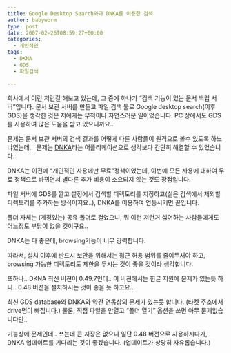 ```yaml
---
title: Google Desktop Search와과 DNKA를 이용한 검색
author: babyworm
type: post
date: 2007-02-26T08:59:27+00:00
categories:
  - 개인적인
tags:
  - DKNA
  - GDS
  - 파일검색

---
```

회사에서 이런 저런걸 해보고 있는데, 그 중에 하나가 &#8220;검색 기능이 있는 문서 백업 서버&#8221;입니다. 문서 보관 서버를 만들고 파일 검색 툴로 Google desktop search(이후 GDS)을 생각한 것은 저에게는 무척이나 자연스러운 일이었습니다. PC 상에서도 GDS를 사용하여 많은 도움을 받고 있으니까요..

문제는 문서 보관 서버의 검색 결과를 어떻게 다른 사람들이 원격으로 볼수 있도록 하느냐였는데..&nbsp; 문제는 [DNKA][1]라는 어플리케이션으로 생각보다 간단히 해결할 수 있었습니다. 

DNKA는 이전에 &#8220;개인적인 사용에만 무료&#8221;정책이었는데, 이번에 모든 사용에 대하여 무료 정책으로 바뀌면서 별다른 추가 비용이 소요되지 않는 것도 장점입니다. 

파일 서버에 GDS를 깔고 설정에서 검색할 디렉토리를 지정하고(실은 검색에서 제외할 디렉토리를 추가하는 방식이지요..), DNKA를 이용하여 연동시키면 끝입니다. 

폴더 자체는 (계정있는) 공유 폴더로 걸었으니, 뭐 이런 저런거 싫어하는 사람들에게도 어느정도 부담이 없을 것이구요..

DNKA는 다 좋은데, browsing기능이 너무 강력합니다. 

따라서, 설치 이후에 반드시 보안을 위해서는 접근 허용 범위를 줄여두셔야 하고, browsing 가능한 디렉토리도 제한을 두시는 것이 좋을 것이라 생각합니다. 

또하나.. DKNA 최신 버젼이 0.49.7인데.. 이 버젼에서는 한글 지원에 문제가 있는듯 하니.. 0.48 버젼을 설치하시는 것이 좋을 듯 하고요.. 

최신 GDS database와 DNKA와 약간 연동상의 문제가 있는듯 합니다. (타켓 주소에서 drive명이 빠집니다.) 물론, 직접 파일을 안열고 &#8220;폴더 열기&#8221; 옵션을 쓰면 아무 문제없습니다만.. 

기능상에 문제인데.. 쓰는데 큰 지장은 없으니 일단 0.48 버젼으로 사용하시다가, DNKA 업데이트를 기다리는 것이 좋겠습니다. (업데이트가 상당히 자유롭습니다.)

 [1]: http://www.dnka.com/
